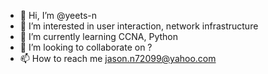 - 👋 Hi, I’m @yeets-n
- 👀 I’m interested in user interaction, network infrastructure
- 🌱 I’m currently learning CCNA, Python
- 💞️ I’m looking to collaborate on ?
- 📫 How to reach me jason.n72099@yahoo.com

<!---
yeets-n/yeets-n is a ✨ special ✨ repository because its `README.md` (this file) appears on your GitHub profile.
You can click the Preview link to take a look at your changes.
--->
